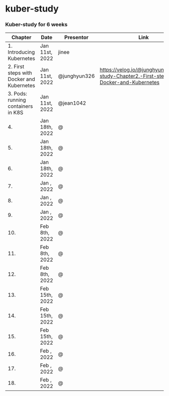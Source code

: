 # kuber-study
### Kuber-study for 6 weeks 

|Chapter|Date|Presentor|Link|
|-------|----|---------|----|
|1. Introducing Kubernetes| Jan 11st, 2022 | jinee ||
|2. First steps with Docker and Kubernetes| Jan 11st, 2022 | @junghyun326 |https://velog.io/@junghyun326/k8s-study-Chapter2.-First-steps-with-Docker-and-Kubernetes|
|3. Pods: running containers in K8S |Jan 11st, 2022 | @jean1042 ||
|4.  |Jan 18th, 2022 | @ ||
|5.  |Jan 18th, 2022 | @ ||
|6.  |Jan 18th, 2022 | @ ||
|7.  |Jan , 2022 | @ ||
|8.  |Jan , 2022 | @ ||
|9.  |Jan , 2022 | @ ||
|10.  |Feb 8th, 2022 | @ ||
|11.  |Feb 8th, 2022 | @ ||
|12.  |Feb 8th, 2022 | @ ||
|13.  |Feb 15th, 2022 | @ ||
|14.  |Feb 15th, 2022 | @ ||
|15.  |Feb 15th, 2022 | @ ||
|16.  |Feb , 2022 | @ ||
|17.  |Feb , 2022 | @ ||
|18.  |Feb , 2022 | @ ||

